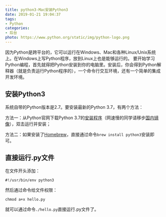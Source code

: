```yaml
---
title: python3-Mac安装Python3
date: 2019-01-21 19:04:37
tags:
- Python
categories:
- 后台
photo: https://www.python.org/static/img/python-logo.png
---
```


> 
因为Python是跨平台的，它可以运行在Windows、Mac和各种Linux/Unix系统上。在Windows上写Python程序，放到Linux上也是能够运行的。
要开始学习Python编程，首先就得把Python安装到你的电脑里。安装后，你会得到Python解释器（就是负责运行Python程序的），一个命令行交互环境，还有一个简单的集成开发环境。

<!--more-->

## 安装Python3
系统自带的Python版本是2.7。要安装最新的Python 3.7，有两个方法：

方法一：从Python官网下载Python 3.7的[安装程序](https://www.python.org/ftp/python/3.7.0/python-3.7.0-macosx10.9.pkg)（网速慢的同学请移步[国内镜像](https://pan.baidu.com/s/1kU5OCOB#list/path=%2Fpub%2Fpython)），双击运行并安装；

方法二：如果安装了[Homebrew](https://brew.sh/)，直接通过命令`brew install python3`安装即可。

## 直接运行.py文件
在文件开头添加：
```
#!/usr/bin/env python3
```
然后通过命令给文件权限：
```
chmod a+x hello.py
```
就可以通过命令`./hello.py`直接运行.py文件了。